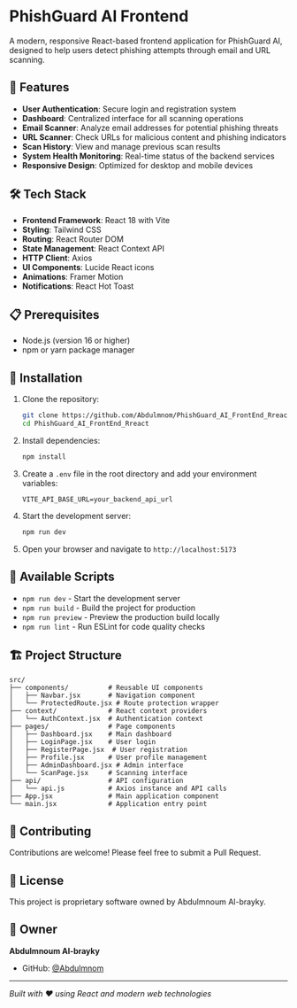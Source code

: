 # PhishGuard AI Frontend

A modern, responsive React-based frontend application for PhishGuard AI, designed to help users detect phishing attempts through email and URL scanning.

## 🚀 Features

- **User Authentication**: Secure login and registration system
- **Dashboard**: Centralized interface for all scanning operations
- **Email Scanner**: Analyze email addresses for potential phishing threats
- **URL Scanner**: Check URLs for malicious content and phishing indicators
- **Scan History**: View and manage previous scan results
- **System Health Monitoring**: Real-time status of the backend services
- **Responsive Design**: Optimized for desktop and mobile devices

## 🛠️ Tech Stack

- **Frontend Framework**: React 18 with Vite
- **Styling**: Tailwind CSS
- **Routing**: React Router DOM
- **State Management**: React Context API
- **HTTP Client**: Axios
- **UI Components**: Lucide React icons
- **Animations**: Framer Motion
- **Notifications**: React Hot Toast

## 📋 Prerequisites

- Node.js (version 16 or higher)
- npm or yarn package manager

## 🚀 Installation

1. Clone the repository:
   ```bash
   git clone https://github.com/Abdulmnom/PhishGuard_AI_FrontEnd_Rreact.git
   cd PhishGuard_AI_FrontEnd_Rreact
   ```

2. Install dependencies:
   ```bash
   npm install
   ```

3. Create a `.env` file in the root directory and add your environment variables:
   ```env
   VITE_API_BASE_URL=your_backend_api_url
   ```

4. Start the development server:
   ```bash
   npm run dev
   ```

5. Open your browser and navigate to `http://localhost:5173`

## 📜 Available Scripts

- `npm run dev` - Start the development server
- `npm run build` - Build the project for production
- `npm run preview` - Preview the production build locally
- `npm run lint` - Run ESLint for code quality checks

## 🏗️ Project Structure

```
src/
├── components/          # Reusable UI components
│   ├── Navbar.jsx       # Navigation component
│   └── ProtectedRoute.jsx # Route protection wrapper
├── context/             # React context providers
│   └── AuthContext.jsx  # Authentication context
├── pages/               # Page components
│   ├── Dashboard.jsx    # Main dashboard
│   ├── LoginPage.jsx    # User login
│   ├── RegisterPage.jsx  # User registration
│   ├── Profile.jsx      # User profile management
│   ├── AdminDashboard.jsx # Admin interface
│   └── ScanPage.jsx     # Scanning interface
├── api/                 # API configuration
│   └── api.js           # Axios instance and API calls
├── App.jsx              # Main application component
└── main.jsx             # Application entry point
```

## 🤝 Contributing

Contributions are welcome! Please feel free to submit a Pull Request.

## 📄 License

This project is proprietary software owned by Abdulmnoum Al-brayky.

## 👤 Owner

**Abdulmnoum Al-brayky**

- GitHub: [@Abdulmnom](https://github.com/Abdulmnom)

---

*Built with ❤️ using React and modern web technologies*